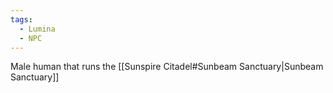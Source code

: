 ```yaml
---
tags:
  - Lumina
  - NPC
---
```

Male human that runs the [[Sunspire Citadel#Sunbeam Sanctuary|Sunbeam Sanctuary]]
